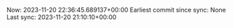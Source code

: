 Now: 2023-11-20 22:36:45.689137+00:00 Earliest commit since sync: None Last sync: 2023-11-20 21:10:10+00:00
